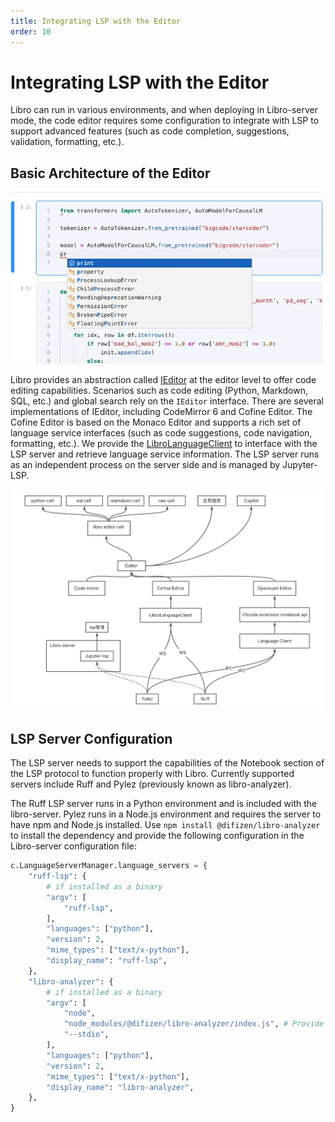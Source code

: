 ```yaml
---
title: Integrating LSP with the Editor
order: 10
---
```


# Integrating LSP with the Editor

Libro can run in various environments, and when deploying in Libro-server mode, the code editor requires some configuration to integrate with LSP to support advanced features (such as code completion, suggestions, validation, formatting, etc.).

## Basic Architecture of the Editor

![editor demo](./image-1.png)

Libro provides an abstraction called [IEditor](https://github.com/difizen/libro/blob/ea46403edaa99488a59b0f94554c22b7115b3d6f/packages/libro-code-editor/src/code-editor-protocol.ts#L207) at the editor level to offer code editing capabilities. Scenarios such as code editing (Python, Markdown, SQL, etc.) and global search rely on the `IEditor` interface. There are several implementations of IEditor, including CodeMirror 6 and Cofine Editor. The Cofine Editor is based on the Monaco Editor and supports a rich set of language service interfaces (such as code suggestions, code navigation, formatting, etc.). We provide the [LibroLanguageClient](https://github.com/difizen/libro/blob/ea46403edaa99488a59b0f94554c22b7115b3d6f/packages/libro-language-client/src/libro-language-client.ts#L29) to interface with the LSP server and retrieve language service information. The LSP server runs as an independent process on the server side and is managed by Jupyter-LSP.

![alt text](./image.png)

## LSP Server Configuration

The LSP server needs to support the capabilities of the Notebook section of the LSP protocol to function properly with Libro. Currently supported servers include Ruff and Pylez (previously known as libro-analyzer).

The Ruff LSP server runs in a Python environment and is included with the libro-server. Pylez runs in a Node.js environment and requires the server to have npm and Node.js installed. Use `npm install @difizen/libro-analyzer` to install the dependency and provide the following configuration in the Libro-server configuration file:

```python
c.LanguageServerManager.language_servers = {
    "ruff-lsp": {
        # if installed as a binary
        "argv": [
            "ruff-lsp",
        ],
        "languages": ["python"],
        "version": 2,
        "mime_types": ["text/x-python"],
        "display_name": "ruff-lsp",
    },
    "libro-analyzer": {
        # if installed as a binary
        "argv": [
            "node",
            "node_modules/@difizen/libro-analyzer/index.js", # Provide the actual installation path of Libro-analyzer
            "--stdio",
        ],
        "languages": ["python"],
        "version": 2,
        "mime_types": ["text/x-python"],
        "display_name": "libro-analyzer",
    },
}
```
